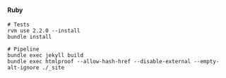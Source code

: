 #### <a name="configurando-ruby"></a> Ruby

```
# Tests
rvm use 2.2.0 --install
bundle install
```
```
# Pipeline
bundle exec jekyll build
bundle exec htmlproof --allow-hash-href --disable-external --empty-alt-ignore ./_site
```
